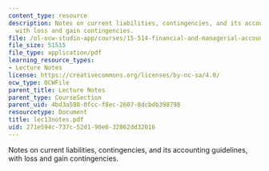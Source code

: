```yaml
---
content_type: resource
description: Notes on current liabilities, contingencies, and its accounting guidelines,
  with loss and gain contingencies.
file: /ol-ocw-studio-app/courses/15-514-financial-and-managerial-accounting-summer-2003/271e594c737c52d190e632862dd32016_lec13notes.pdf
file_size: 51515
file_type: application/pdf
learning_resource_types:
- Lecture Notes
license: https://creativecommons.org/licenses/by-nc-sa/4.0/
ocw_type: OCWFile
parent_title: Lecture Notes
parent_type: CourseSection
parent_uid: 4bd3a508-0fcc-f8ec-2607-8dcbdb398798
resourcetype: Document
title: lec13notes.pdf
uid: 271e594c-737c-52d1-90e6-32862dd32016
---
```

Notes on current liabilities, contingencies, and its accounting guidelines, with loss and gain contingencies.